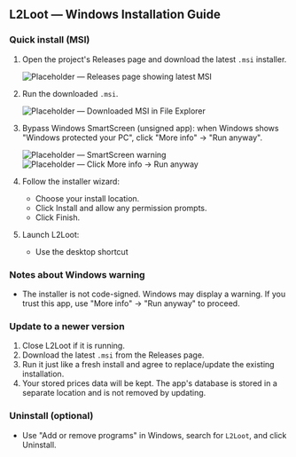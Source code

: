 ## L2Loot — Windows Installation Guide

### Quick install (MSI)
1. Open the project's Releases page and download the latest `.msi` installer.

   ![Placeholder — Releases page showing latest MSI](./images/install-01-releases.png)

2. Run the downloaded `.msi`.

   ![Placeholder — Downloaded MSI in File Explorer](./images/install-02-run-msi.png)

3. Bypass Windows SmartScreen (unsigned app): when Windows shows "Windows protected your PC",
   click "More info" → "Run anyway".

   ![Placeholder — SmartScreen warning](./images/install-03-smartscreen-warning.png)
   ![Placeholder — Click More info → Run anyway](./images/install-04-smartscreen-run-anyway.png)

4. Follow the installer wizard:
   - Choose your install location.
   - Click Install and allow any permission prompts.
   - Click Finish.

5. Launch L2Loot:
   - Use the desktop shortcut

### Notes about Windows warning
- The installer is not code-signed. Windows may display a warning. If you trust this app, use "More info" → "Run anyway" to proceed.

### Update to a newer version
1. Close L2Loot if it is running.
2. Download the latest `.msi` from the Releases page.
3. Run it just like a fresh install and agree to replace/update the existing installation.
4. Your stored prices data will be kept. The app's database is stored in a separate location and is not removed by updating.

### Uninstall (optional)
- Use "Add or remove programs" in Windows, search for `L2Loot`, and click Uninstall.


